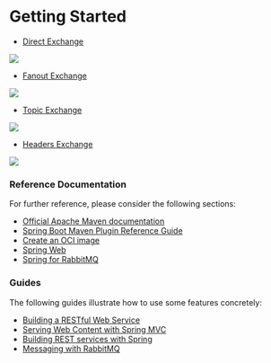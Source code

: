 # Getting Started
* [Direct Exchange](https://codedestine.com/rabbitmq-direct-exchange/)

![](https://codedestine.com/wp-content/uploads/2016/09/DirectExchange_2.png)

* [Fanout Exchange](https://codedestine.com/rabbitmq-fanout-exchange/)

![](https://codedestine.com/wp-content/uploads/2016/09/FanoutExchange_3.png)

* [Topic Exchange](https://codedestine.com/rabbitmq-topic-exchange/)

![](https://codedestine.com/wp-content/uploads/2016/09/TopicExchange.png)

* [Headers Exchange](https://codedestine.com/rabbitmq-headers-exchange/)

![](https://codedestine.com/wp-content/uploads/2016/09/HeadersExchange.png)

### Reference Documentation
For further reference, please consider the following sections:

* [Official Apache Maven documentation](https://maven.apache.org/guides/index.html)
* [Spring Boot Maven Plugin Reference Guide](https://docs.spring.io/spring-boot/docs/2.7.2/maven-plugin/reference/html/)
* [Create an OCI image](https://docs.spring.io/spring-boot/docs/2.7.2/maven-plugin/reference/html/#build-image)
* [Spring Web](https://docs.spring.io/spring-boot/docs/2.7.2/reference/htmlsingle/#web)
* [Spring for RabbitMQ](https://docs.spring.io/spring-boot/docs/2.7.2/reference/htmlsingle/#messaging.amqp)

### Guides
The following guides illustrate how to use some features concretely:

* [Building a RESTful Web Service](https://spring.io/guides/gs/rest-service/)
* [Serving Web Content with Spring MVC](https://spring.io/guides/gs/serving-web-content/)
* [Building REST services with Spring](https://spring.io/guides/tutorials/rest/)
* [Messaging with RabbitMQ](https://spring.io/guides/gs/messaging-rabbitmq/)

